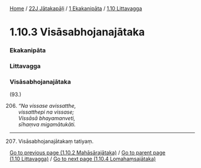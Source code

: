 
[Home](/) / [22J Jātakapāḷi](../../../22J.md) / [1 Ekakanipāta](../../1.md) / [1.10 Littavagga](../1.10.md)

# 1.10.3 Visāsabhojanajātaka

### Ekakanipāta

### Littavagga

### Visāsabhojanajātaka

(93.)

206. _“Na vissase avissatthe,_  
_vissatthepi na vissase;_  
_Vissāsā bhayamanveti,_  
_sīhaṃva migamātukāti._  


---

207. Visāsabhojanajātakaṃ tatiyaṃ.



[Go to previous page (1.10.2 Mahāsārajātaka)](1.10.2.md) / [Go to parent page (1.10 Littavagga)](../1.10.md) / [Go to next page (1.10.4 Lomahaṃsajātaka)](1.10.4.md)


